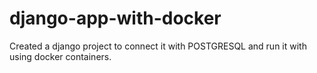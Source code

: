 # django-app-with-docker
Created a django project to connect it with POSTGRESQL and run it with using docker containers.
